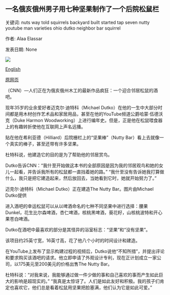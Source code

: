 ## 一名俄亥俄州男子用七种坚果制作了一个后院松鼠栏

关键词: nuts way told squirrels backyard built started tap seven nutty youtube man varieties ohio dutko neighbor bar squirrel

作者: Alaa Elassar

发表日期: None

![](https://cdn.cnn.com/cnnnext/dam/assets/200827132719-01-squirrel-bar-tap-nuts-trnd-super-tease.jpg)

[English](An%20Ohio%20man%20built%20a%20backyard%20squirrel%20bar%20with%20seven%20varieties%20of%20nuts%20on%20tap.md)

[原网页](https://edition.cnn.com/travel/article/squirrel-bar-tap-nuts-ohio-woodworking-trnd/index.html)

（CNN）—人们正在为俄亥俄州木工的最新作品疯狂：一个迎合邻居松鼠的酒吧。

现年35岁的业余爱好者迈克尔·迪特科（Michael Dutko）在他的一生中大部分时间都是用木材创作艺术品和家居用品，甚至在他的YouTube频道公爵哈蒙·伍德沃克（Duke Harmon Woodworking）上进行编年史。但是，正是他在松鼠喂食器上的有趣转折使他在互联网上声名远播。

贴在他在希利亚德（Hilliard）后院栅栏上的“坚果棒”（Nutty Bar）看上去就像一个真实的棒子，甚至还带有许多坚果。

杜特科说，他建造它的目的是为了帮助他的邻居赏鸟。

Dutko告诉CNN：“我什至开始做这本书的全部原因是因为我的邻居观鸟和她的女儿一起看，并告诉我所有的松鼠都一直挡着她的路。” “我什至没有告诉她我打算做什么，我只是把它建造起来，然后放回去，当她看到它时，她就开始努力了。”

迈克尔·迪特科（Michael Dutko）正在建造The Nutty Bar。图片由Michael Dutko提供

进入酒吧的幸运松鼠可以从以啤酒命名的七种不同坚果中进行选择：腰果Dunkel，花生比尔森啤酒，杏仁啤酒，核桃黑啤酒，葵花籽，山核桃波特和开心果苍白啤酒。

Dutko在酒吧中最喜欢的部分是其怪异的浴室标志：“坚果”和“没有坚果”。

该项目约25英寸宽，16英寸高，花了他八个小时的时间设计和建造。

在YouTube上发布了显示构建过程的视频后，Dutko说他“不知所措”，并提出评论和要求购买该酒吧的请求。他立即申请了外观设计专利，现在正计划成立一家公司，以175美元至200美元的价格出售The Nutty Bar。

杜特科说：“对我来说，我能够通过做一件少做的事和自己喜欢的事而产生如此巨大的影响是超现实的。” “我真是太惊讶了。人们是如此友好和积极。我的孩子们肯定也喜欢它，他们总是看着松鼠用坚果把脸塞满，他们认为它是如此可爱。”